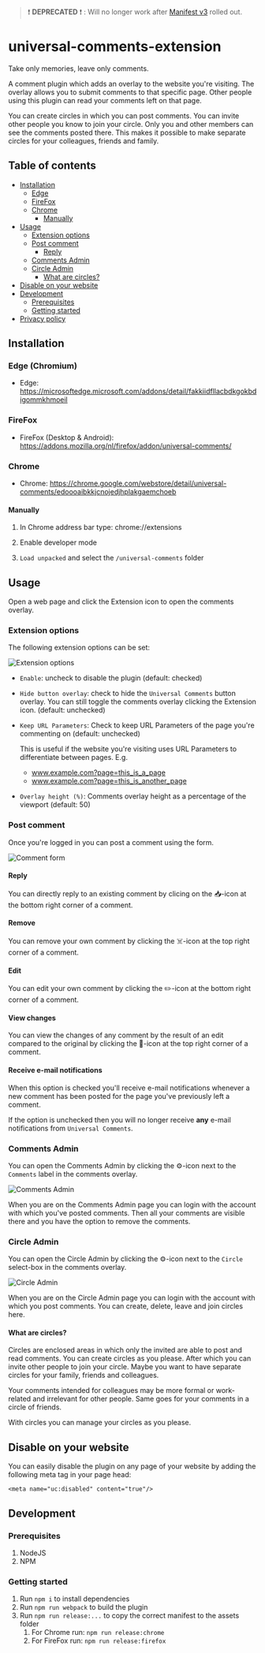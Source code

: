 > :exclamation: **DEPRECATED** :exclamation: : Will no longer work after [Manifest v3](https://developer.chrome.com/docs/extensions/mv3/intro/) rolled out.

# universal-comments-extension

Take only memories, leave only comments.

A comment plugin which adds an overlay to the website you're visiting. The overlay allows you to submit comments to that specific page.
Other people using this plugin can read your comments left on that page.

You can create circles in which you can post comments. You can invite other people you know to join your circle. Only you and other members can see the comments posted there.
This makes it possible to make separate circles for your colleagues, friends and family.

## Table of contents

- [Installation](#installation)
  - [Edge](#edge-chromium)
  - [FireFox](#firefox)
  - [Chrome](#chrome)
    - [Manually](#manually)
- [Usage](#usage)
  - [Extension options](#extension-options)
  - [Post comment](#post-comment)
    - [Reply](#reply)
  - [Comments Admin](#comment-admin)
  - [Circle Admin](#circle-admin)
    - [What are circles?](#what-are-circles)
- [Disable on your website](#disable-on-your-website)
- [Development](#development)
  - [Prerequisites](#prerequisites)
  - [Getting started](#getting-started)
- [Privacy policy](privacy.txt)

## Installation

### Edge (Chromium)

- Edge: https://microsoftedge.microsoft.com/addons/detail/fakkiidfllacbdkgokbdigommkhmoeil

### FireFox

- FireFox (Desktop & Android): https://addons.mozilla.org/nl/firefox/addon/universal-comments/

### Chrome

- Chrome: https://chrome.google.com/webstore/detail/universal-comments/edoooaibkkjcnojedjhplakgaemchoeb

#### Manually

1. In Chrome address bar type: chrome://extensions

1. Enable developer mode

1. `Load unpacked` and select the `/universal-comments` folder

## Usage

Open a web page and click the Extension icon to open the comments overlay.

### Extension options

The following extension options can be set:

![Extension options](https://github.com/willemliu/universal-comments-plugin/blob/master/screenshots/options.jpg?raw=true "Extension options")

- `Enable`: uncheck to disable the plugin (default: checked)
- `Hide button overlay`: check to hide the `Universal Comments` button overlay. You can still toggle the comments overlay clicking the Extension icon. (default: unchecked)
- `Keep URL Parameters`: Check to keep URL Parameters of the page you're commenting on (default: unchecked)

  This is useful if the website you're visiting uses URL Parameters to differentiate between pages. E.g.

  - www.example.com?page=this_is_a_page
  - www.example.com?page=this_is_another_page

- `Overlay height (%)`: Comments overlay height as a percentage of the viewport (default: 50)

### Post comment

Once you're logged in you can post a comment using the form.

![Comment form](https://github.com/willemliu/universal-comments-plugin/blob/master/screenshots/CommentForm.jpg?raw=true "Comment form")

#### Reply

You can directly reply to an existing comment by clicing on the 📥-icon at the bottom right corner of a comment.

#### Remove

You can remove your own comment by clicking the ☠️-icon at the top right corner of a comment.

#### Edit

You can edit your own comment by clicking the ✏️-icon at the bottom right corner of a comment.

#### View changes

You can view the changes of any comment by the result of an edit compared to the original by clicking the 📜-icon at the top right corner of a comment.

#### Receive e-mail notifications

When this option is checked you'll receive e-mail notifications whenever a new comment has been posted for the page you've previously left a comment.

If the option is unchecked then you will no longer receive **any** e-mail notifications from `Universal Comments`.

### Comments Admin

You can open the Comments Admin by clicking the ⚙️-icon next to the `Comments` label in the comments overlay.

![Comments Admin](https://github.com/willemliu/universal-comments-plugin/blob/master/screenshots/CommentsSettingsIcon.jpg?raw=true "Comments Admin")

When you are on the Comments Admin page you can login with the account with which you've posted comments.
Then all your comments are visible there and you have the option to remove the comments.

### Circle Admin

You can open the Circle Admin by clicking the ⚙️-icon next to the `Circle` select-box in the comments overlay.

![Circle Admin](https://github.com/willemliu/universal-comments-plugin/blob/master/screenshots/CircleSettingsIcon.jpg?raw=true "Circle Admin")

When you are on the Circle Admin page you can login with the account with which you post comments.
You can create, delete, leave and join circles here.

#### What are circles?

Circles are enclosed areas in which only the invited are able to post and read comments.
You can create circles as you please. After which you can invite other people to join your circle.
Maybe you want to have separate circles for your family, friends and colleagues.

Your comments intended for colleagues may be more formal or work-related and irrelevant for other people.
Same goes for your comments in a circle of friends.

With circles you can manage your circles as you please.

## Disable on your website

You can easily disable the plugin on any page of your website by adding the following meta tag in your page head:

`<meta name="uc:disabled" content="true"/>`

## Development

### Prerequisites

1. NodeJS
1. NPM

### Getting started

1. Run `npm i` to install dependencies
1. Run `npm run webpack` to build the plugin
1. Run `npm run release:...` to copy the correct manifest to the assets folder
   1. For Chrome run: `npm run release:chrome`
   1. For FireFox run: `npm run release:firefox`

